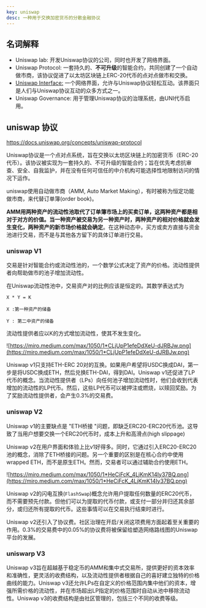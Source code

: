 ```yaml
---
key: uniswap
desc: 一种用于交换加密货币的分散金融协议
---
```




## 名词解释

+ Uniswap lab: 开发Uniswap协议的公司，同时也开发了网络界面。
+ Uniswap Protocol: 一套持久的、**不可升级**的智能合约，共同创建了一个自动做市商，该协议促进了以太坊区块链上ERC-20代币的点对点做市和交换。
+ [Uniswap Interface:](https://app.uniswap.org/#/swap) 一个网络界面，允许与Uniswap协议轻松互动。该界面只是人们与Uniswap协议互动的众多方式之一。
+ Uniswap Governance: 用于管理Uniswap协议的治理系统，由UNI代币启用。



## uniswap 协议

https://docs.uniswap.org/concepts/uniswap-protocol

Uniswap协议是一个点对点系统，旨在交换以太坊区块链上的加密货币（ERC-20代币）。该协议被实现为一套持久的、不可升级的智能合约；旨在优先考虑抗审查、安全、自我监护，并在没有任何可信任的中介机构可能选择性地限制访问的情况下运作。



uniswap使用自动做市商（AMM, Auto Market Making），有时被称为恒定功能做市商，来代替订单簿(order book)。

**AMM用两种资产的流动性池取代了订单簿市场上的买卖订单，这两种资产都是相对于对方的价值。当一种资产被交易为另一种资产时，两种资产的相对价格就会发生变化，两种资产的新市场价格就会确定**。在这种动态中，买方或卖方直接与资金池进行交易，而不是与其他各方留下的具体订单进行交易。



### uniswap V1

交易是针对智能合约或流动性池的，一个数学公式决定了资产的价格。流动性提供者向帮助做市的池子增加流动性。

在Uniswap流动性池中，交易资产对的比例应该是恒定的。其数学表达式为

```
X * Y = K

X :第一种资产的储备

Y : 第二中资产的储备
```

流动性提供者应以K的方式增加流动性，使其不发生变化。

![https://miro.medium.com/max/1050/1*CLjUpP1efeDdXeU-dJRBJw.png](https://miro.medium.com/max/1050/1*CLjUpP1efeDdXeU-dJRBJw.png)

Uniswap v1只支持ETH-ERC 20对的互换。如果用户希望将USDC换成DAI，第一步是将USDC换成ETH，然后兑换ETH-DAI，得到DAI。Uniswap v1还促进了LP代币的概念。当流动性提供者（LPs）向任何池子增加流动性时，他们会收到代表增加的流动性的LP代币。然后，这些LP代币可以被押注或燃烧，以赎回奖励。为了奖励流动性提供者，会产生0.3%的交易费。



### uniswap V2

Uniswap v1的主要缺点是 "ETH桥接 "问题，即缺乏ERC20-ERC20代币池。这导致了当用户想要交换一个ERC20代币时，成本上升和高滑点(high slippage)

Uniswap v2在用户界面和体验上比v1好得多。同时，它通过引入ERC20-ERC20池的概念，消除了ETH桥接的问题。另一个重要的区别是在核心合约中使用wrapped ETH，而不是原生ETH。然而，交易者可以通过辅助合约使用ETH。

![https://miro.medium.com/max/1050/1*HeCiFcK_4LjKmK14Iy37BQ.png](https://miro.medium.com/max/1050/1*HeCiFcK_4LjKmK14Iy37BQ.png)

Uniswap v2的闪电互换(`FlashSwap`)概念允许用户提取任何数量的ERC20代币，而不需要预先付款。但他们可以为提取的代币付款，或支付一部分并归还其余部分，或归还所有提取的代币。这些事情可以在交易执行结束时进行。

Uniswap v2还引入了协议费。社区治理在开启/关闭这项费用方面起着至关重要的作用。0.3%的交易费中的0.05%的协议费将被保留给塑造网络路线图的Uniswap平台的发展。



### uniswarp V3

Uniswap v3旨在超越基于稳定币的AMM和集中式交易所，提供更好的资本效率和准确性，更灵活的收费结构，以及流动性提供者根据自己的喜好建立独特的价格曲线的能力。Uniswap v3还允许LPs在自定义的价格范围内集中他们的资本，增强所需价格的流动性，并在市场超出LP指定的价格范围时自动从池中移除流动性。Uniswap v3的收费结构是由社区管理的，包括三个不同的收费等级。
